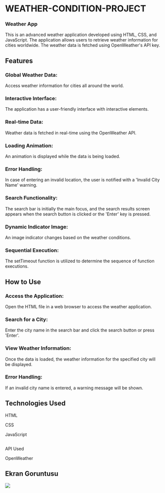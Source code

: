 <h1>WEATHER-CONDITION-PROJECT</h1>

<h3>Weather App</h3>
<p>
This is an advanced weather application developed using HTML, CSS, and JavaScript. The application allows users to retrieve weather information for cities worldwide. The weather data is fetched using OpenWeather's API key.</p>

<h2>Features</h2>
<h3>Global Weather Data:</h3> <p>Access weather information for cities all around the world.</p>
<h3>Interactive Interface:</h3> <p>The application has a user-friendly interface with interactive elements.</p>
<h3>Real-time Data:</h3> <p>Weather data is fetched in real-time using the OpenWeather API.</p>
<h3>Loading Animation:</h3> <p>An animation is displayed while the data is being loaded.</p>
<h3>Error Handling:</h3> <p>In case of entering an invalid location, the user is notified with a 'Invalid City Name' warning.</p>
<h3>Search Functionality:</h3> <p>The search bar is initially the main focus, and the search results screen appears when the search button is clicked or the 'Enter' key is pressed.</p>
<h3>Dynamic Indicator Image:</h3> <p>An image indicator changes based on the weather conditions.</p>
<h3>Sequential Execution:</h3> <p>The setTimeout function is utilized to determine the sequence of function executions.</p>
<h2>How to Use</h2>
<h3>Access the Application:</h3> <p>Open the HTML file in a web browser to access the weather application.</p>
<h3>Search for a City:</h3> <p>Enter the city name in the search bar and click the search button or press 'Enter'.</p>
<h3>View Weather Information:</h3> <p>Once the data is loaded, the weather information for the specified city will be displayed.</p>
<h3>Error Handling:</h3> <p>If an invalid city name is entered, a warning message will be shown.</p>
<h2>Technologies Used</h2>
<p>HTML</p>
<p>CSS</p>
<p>JavaScript</p>
<h2></h2>API Used
<p>OpenWeather</p>

<h2>Ekran Goruntusu</h2>

![](kısatanitim.gif)
